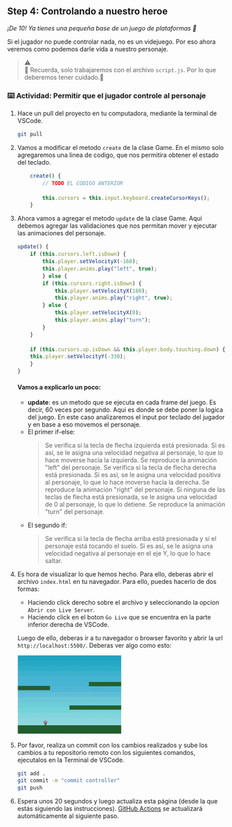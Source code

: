 ## Step 4: Controlando a nuestro heroe

_¡De 10! Ya tienes una pequeña base de un juego de plataformas :partying_face:_

Si el jugador no puede controlar nada, no es un videjuego. Por eso ahora veremos como podemos darle vida a nuestro personaje.

> :warning: <br> 🚨 Recuerda, solo trabajaremos con el archivo `script.js`. Por lo que deberemos tener cuidado.🚨

### :keyboard: Actividad: Permitir que el jugador controle al personaje

1.  Hace un pull del proyecto en tu computadora, mediante la terminal de VSCode.

    ```bash
    git pull
    ```

1.  Vamos a modificar el metodo `create` de la clase Game. En el mismo solo agregaremos una linea de codigo, que nos permitira obtener el estado del teclado.

    ```js
        create() {
            // TODO EL CODIGO ANTERIOR

            this.cursors = this.input.keyboard.createCursorKeys();
        }
    ```

1.  Ahora vamos a agregar el metodo `update` de la clase Game. Aqui debemos agregar las validaciones que nos permitan mover y ejecutar las animaciones del personaje.

    ```js
    update() {
        if (this.cursors.left.isDown) {
            this.player.setVelocityX(-160);
            this.player.anims.play("left", true);
            } else {
            if (this.cursors.right.isDown) {
                this.player.setVelocityX(160);
                this.player.anims.play("right", true);
            } else {
                this.player.setVelocityX(0);
                this.player.anims.play("turn");
            }
        }

        if (this.cursors.up.isDown && this.player.body.touching.down) {
        this.player.setVelocityY(-330);
        }
    }
    ```

    #### Vamos a explicarlo un poco:

    - **update**: es un metodo que se ejecuta en cada frame del juego. Es decir, 60 veces por segundo. Aqui es donde se debe poner la logica del juego. En este caso analizaremos el input por teclado del jugador y en base a eso movemos el personaje.
    - El primer if-else:
      > Se verifica si la tecla de flecha izquierda está presionada. Si es así, se le asigna una velocidad negativa al personaje, lo que lo hace moverse hacia la izquierda.
      > Se reproduce la animación "left" del personaje.
      > Se verifica si la tecla de flecha derecha está presionada. Si es así, se le asigna una velocidad positiva al personaje, lo que lo hace moverse hacia la derecha.
      > Se reproduce la animación "right" del personaje.
      > Si ninguna de las teclas de flecha está presionada, se le asigna una velocidad de 0 al personaje, lo que lo detiene.
      > Se reproduce la animación "turn" del personaje.
    - El segundo if:
      > Se verifica si la tecla de flecha arriba está presionada y si el personaje está tocando el suelo. Si es así, se le asigna una velocidad negativa al personaje en el eje Y, lo que lo hace saltar.

1.  Es hora de visualizar lo que hemos hecho. Para ello, deberas abrir el archivo `index.html` en tu navegador. Para ello, puedes hacerlo de dos formas:

    - Haciendo click derecho sobre el archivo y seleccionando la opcion `Abrir con Live Server`.
    - Haciendo click en el boton `Go Live` que se encuentra en la parte inferior derecha de VSCode.

    Luego de ello, deberas ir a tu navegador o browser favorito y abrir la url `http://localhost:5500/`. Deberas ver algo como esto:

    <img src="https://github.com/fdegiovanni/phaser3-get-started/blob/main/videos/player-controller-demo.gif" width="50%" alt="Player controller" />

1.  Por favor, realiza un commit con los cambios realizados y sube los cambios a tu repositorio remoto con los siguientes comandos, ejecutalos en la Terminal de VSCode.

    ```bash
    git add .
    git commit -m "commit controller"
    git push
    ```

1.  Espera unos 20 segundos y luego actualiza esta página (desde la que estás siguiendo las instrucciones). [GitHub Actions](https://docs.github.com/es/actions) se actualizará automáticamente al siguiente paso.

